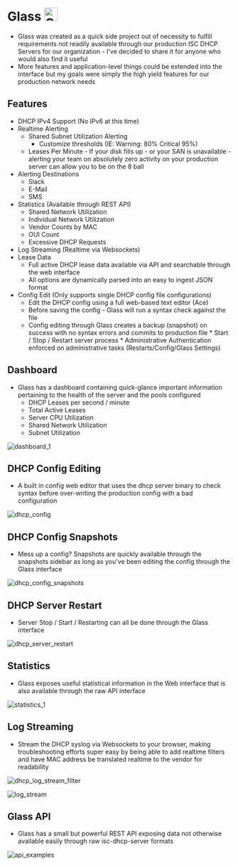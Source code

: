 # Glass <img src="https://user-images.githubusercontent.com/3319450/31204769-06a0f9da-a933-11e7-87d5-efda1059ccfe.png" alt="Glass" width="30" height="30">
* Glass was created as a quick side project out of necessity to fulfill requirements not readily available through our production ISC DHCP Servers for our organization - I've decided to share it for anyone who would also find it useful
* More features and application-level things could be extended into the interface but my goals were simply the high yield features for our production network needs

## Features
  * DHCP IPv4 Support (No IPv6 at this time)
  * Realtime Alerting
    * Shared Subnet Utilization Alerting
      * Customize thresholds (IE: Warning: 80% Critical 95%)
    * Leases Per Minute - If your disk fills up - or your SAN is unavailable - alerting your team on absolutely zero activity on your production server can allow you to be on the 8 ball
  * Alerting Destinations
    * Slack
    * E-Mail
    * SMS
  * Statistics (Available through REST API)
    * Shared Network Utilization
    * Individual Network Utilization
    * Vendor Counts by MAC
    * OUI Count
    * Excessive DHCP Requests
   * Log Streaming (Realtime via Websockets)
   * Lease Data
     * Full active DHCP lease data available via API and searchable through the web interface
     * All options are dynamically parsed into an easy to ingest JSON format
   * Config Edit (Only supports single DHCP config file configurations)
     * Edit the DHCP config using a full web-based text editor (Ace)
     * Before saving the config - Glass will run a syntax check against the file
     * Config editing through Glass creates a backup (snapshot) on success with no syntax errors and commits to production file
    * Start / Stop / Restart server process
    * Administrative Authentication enforced on administrative tasks (Restarts/Config/Glass Settings)

## Dashboard
* Glass has a dashboard containing quick-glance important information pertaining to the health of the server and the pools configured
  * DHCP Leases per second / minute
  * Total Active Leases
  * Server CPU Utilization
  * Shared Network Utilization
  * Subnet Utilization

![dashboard_1](https://user-images.githubusercontent.com/3319450/31204215-6b805826-a930-11e7-8e07-4731c958bda4.gif)

## DHCP Config Editing
* A built in config web editor that uses the dhcp server binary to check syntax before over-writing the production config with a bad configuration

![dhcp_config](https://user-images.githubusercontent.com/3319450/31204509-bb583c00-a931-11e7-982c-186ef8c33e61.gif)

## DHCP Config Snapshots
* Mess up a config? Snapshots are quickly available through the snapshots sidebar as long as you've been editing the config through the Glass interface

![dhcp_config_snapshots](https://user-images.githubusercontent.com/3319450/31204512-bd1f07da-a931-11e7-810d-41f88ca55265.gif)

## DHCP Server Restart
* Server Stop / Start / Restarting can all be done through the Glass interface

![dhcp_server_restart](https://user-images.githubusercontent.com/3319450/31204517-c06001ba-a931-11e7-8e8a-1bf2779b9497.gif)

## Statistics
* Glass exposes useful statistical information in the Web interface that is also available through the raw API interface

![statistics_1](https://user-images.githubusercontent.com/3319450/31204863-80c1cf82-a933-11e7-8682-ac3ebffeb6f5.gif)

## Log Streaming
* Stream the DHCP syslog via Websockets to your browser, making troubleshooting efforts super easy by being able to add realtime filters and have MAC address be translated realtime to the vendor for readability

![dhcp_log_stream_filter](https://user-images.githubusercontent.com/3319450/31205190-9c97e4b0-a935-11e7-9c2c-d26f476cfa14.gif)

![log_stream](https://user-images.githubusercontent.com/3319450/31204870-89cccc94-a933-11e7-97fc-27547c90892c.gif)

## Glass API
* Glass has a small but powerful REST API exposing data not otherwise available easily through raw isc-dhcp-server formats

![api_examples](https://user-images.githubusercontent.com/3319450/31204191-3e197804-a930-11e7-871e-2c469480b906.gif)
